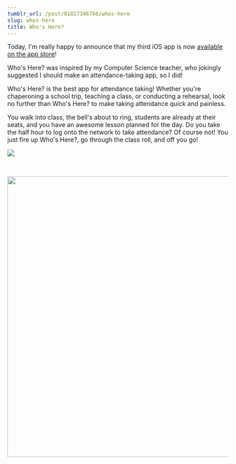 ```yaml
---
tumblr_url: /post/81817346766/whos-here
slug: whos-here
title: Who's Here?
---
```

Today, I'm really happy to announce that my third iOS app is now [available on the app store][itwh]!

Who's Here? was inspired by my Computer Science teacher, who jokingly suggested I should make an attendance-taking app, so I did!

Who's Here? is the best app for attendance taking! Whether you're chaperoning a school trip, teaching a class, or conducting a rehearsal, look no further than Who's Here? to make taking attendance quick and painless. 

You walk into class, the bell's about to ring, students are already at their seats, and you have an awesome lesson planned for the day. Do you take the half hour to log onto the network to take attendance? Of course not! You just fire up Who's Here?, go through the class roll, and off you go!

<a href="https://itunes.apple.com/us/app/whos-here-attendance-for-teachers/id593169936?ls=1"><img src="/images/download-on-app-store.svg"></a>

<p>&nbsp; </p>

<img src="/images/whos-here/student-list-placeit.png" style="width:640px; height:380px">

<p></p>



[itwh]: https://itunes.apple.com/us/app/whos-here-attendance-for-teachers/id593169936?ls=1&mt=8
